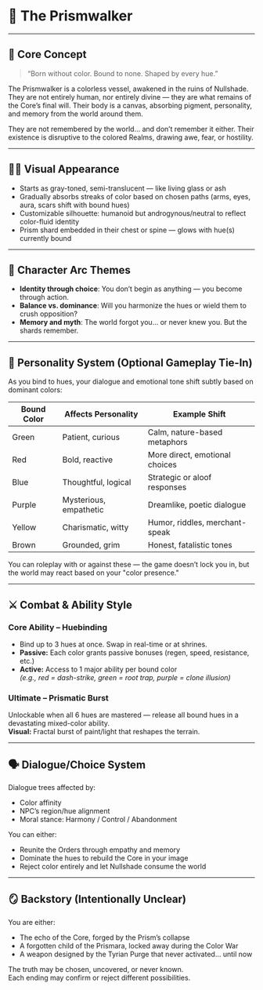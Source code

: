 
# 🌈 The Prismwalker

---

## 🧬 Core Concept

> “Born without color. Bound to none. Shaped by every hue.”

The Prismwalker is a colorless vessel, awakened in the ruins of Nullshade. They are not entirely human, nor entirely divine — they are what remains of the Core’s final will. Their body is a canvas, absorbing pigment, personality, and memory from the world around them.

They are not remembered by the world… and don’t remember it either. Their existence is disruptive to the colored Realms, drawing awe, fear, or hostility.

---

## 🧑‍🎨 Visual Appearance

- Starts as gray-toned, semi-translucent — like living glass or ash  
- Gradually absorbs streaks of color based on chosen paths (arms, eyes, aura, scars shift with bound hues)  
- Customizable silhouette: humanoid but androgynous/neutral to reflect color-fluid identity  
- Prism shard embedded in their chest or spine — glows with hue(s) currently bound

---

## 🧭 Character Arc Themes

- **Identity through choice**: You don’t begin as anything — you become through action.
- **Balance vs. dominance**: Will you harmonize the hues or wield them to crush opposition?
- **Memory and myth**: The world forgot you… or never knew you. But the shards remember.

---

## 🧠 Personality System (Optional Gameplay Tie-In)

As you bind to hues, your dialogue and emotional tone shift subtly based on dominant colors:

| Bound Color | Affects Personality    | Example Shift                  |
|-------------|------------------------|--------------------------------|
| Green       | Patient, curious       | Calm, nature-based metaphors   |
| Red         | Bold, reactive         | More direct, emotional choices |
| Blue        | Thoughtful, logical    | Strategic or aloof responses   |
| Purple      | Mysterious, empathetic | Dreamlike, poetic dialogue     |
| Yellow      | Charismatic, witty     | Humor, riddles, merchant-speak |
| Brown       | Grounded, grim         | Honest, fatalistic tones       |

You can roleplay with or against these — the game doesn’t lock you in, but the world may react based on your "color presence."

---

## ⚔️ Combat & Ability Style

### Core Ability – Huebinding

- Bind up to 3 hues at once. Swap in real-time or at shrines.
- **Passive:** Each color grants passive bonuses (regen, speed, resistance, etc.)
- **Active:** Access to 1 major ability per bound color  
  *(e.g., red = dash-strike, green = root trap, purple = clone illusion)*

### Ultimate – Prismatic Burst

Unlockable when all 6 hues are mastered — release all bound hues in a devastating mixed-color ability.  
**Visual:** Fractal burst of paint/light that reshapes the terrain.

---

## 🗣️ Dialogue/Choice System

Dialogue trees affected by:

- Color affinity  
- NPC’s region/hue alignment  
- Moral stance: Harmony / Control / Abandonment

You can either:

- Reunite the Orders through empathy and memory  
- Dominate the hues to rebuild the Core in your image  
- Reject color entirely and let Nullshade consume the world

---

## 🪞 Backstory (Intentionally Unclear)

You are either:

- The echo of the Core, forged by the Prism’s collapse  
- A forgotten child of the Prismara, locked away during the Color War  
- A weapon designed by the Tyrian Purge that never activated… until now

The truth may be chosen, uncovered, or never known.  
Each ending may confirm or reject different possibilities.
